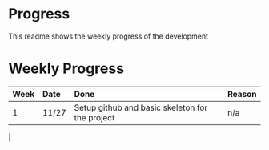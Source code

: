 # Progress

This readme shows the weekly progress of the development

# Weekly Progress

|Week|Date|Done|Reason|
|:---|:---|:---|:-----|
|1|11/27|Setup github and basic skeleton for the project|n/a|
|
